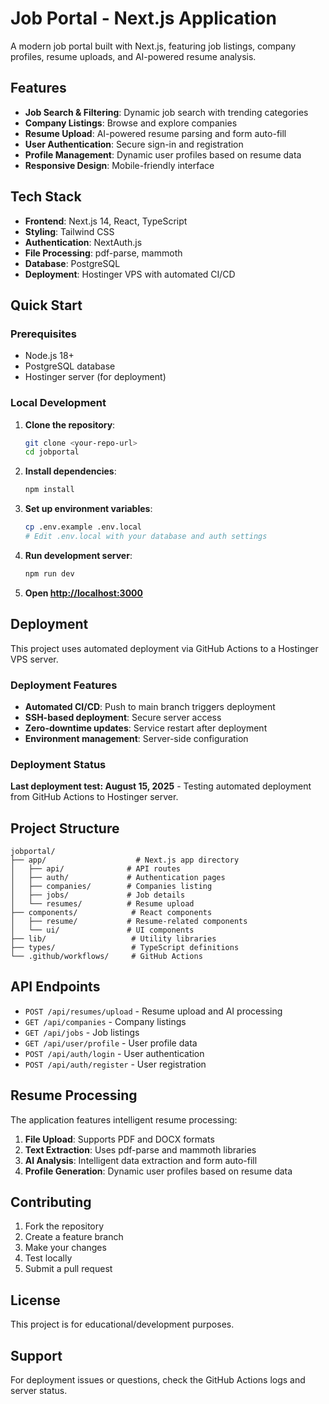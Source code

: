 # Job Portal - Next.js Application

A modern job portal built with Next.js, featuring job listings, company profiles, resume uploads, and AI-powered resume analysis.

## Features

- **Job Search & Filtering**: Dynamic job search with trending categories
- **Company Listings**: Browse and explore companies
- **Resume Upload**: AI-powered resume parsing and form auto-fill
- **User Authentication**: Secure sign-in and registration
- **Profile Management**: Dynamic user profiles based on resume data
- **Responsive Design**: Mobile-friendly interface

## Tech Stack

- **Frontend**: Next.js 14, React, TypeScript
- **Styling**: Tailwind CSS
- **Authentication**: NextAuth.js
- **File Processing**: pdf-parse, mammoth
- **Database**: PostgreSQL
- **Deployment**: Hostinger VPS with automated CI/CD

## Quick Start

### Prerequisites

- Node.js 18+
- PostgreSQL database
- Hostinger server (for deployment)

### Local Development

1. **Clone the repository**:
   ```bash
   git clone <your-repo-url>
   cd jobportal
   ```

2. **Install dependencies**:
   ```bash
   npm install
   ```

3. **Set up environment variables**:
   ```bash
   cp .env.example .env.local
   # Edit .env.local with your database and auth settings
   ```

4. **Run development server**:
   ```bash
   npm run dev
   ```

5. **Open [http://localhost:3000](http://localhost:3000)**

## Deployment

This project uses automated deployment via GitHub Actions to a Hostinger VPS server.

### Deployment Features

- **Automated CI/CD**: Push to main branch triggers deployment
- **SSH-based deployment**: Secure server access
- **Zero-downtime updates**: Service restart after deployment
- **Environment management**: Server-side configuration

### Deployment Status

**Last deployment test: August 15, 2025** - Testing automated deployment from GitHub Actions to Hostinger server.

## Project Structure

```
jobportal/
├── app/                    # Next.js app directory
│   ├── api/              # API routes
│   ├── auth/             # Authentication pages
│   ├── companies/        # Companies listing
│   ├── jobs/             # Job details
│   └── resumes/          # Resume upload
├── components/            # React components
│   ├── resume/           # Resume-related components
│   └── ui/               # UI components
├── lib/                   # Utility libraries
├── types/                 # TypeScript definitions
└── .github/workflows/     # GitHub Actions
```

## API Endpoints

- `POST /api/resumes/upload` - Resume upload and AI processing
- `GET /api/companies` - Company listings
- `GET /api/jobs` - Job listings
- `GET /api/user/profile` - User profile data
- `POST /api/auth/login` - User authentication
- `POST /api/auth/register` - User registration

## Resume Processing

The application features intelligent resume processing:

1. **File Upload**: Supports PDF and DOCX formats
2. **Text Extraction**: Uses pdf-parse and mammoth libraries
3. **AI Analysis**: Intelligent data extraction and form auto-fill
4. **Profile Generation**: Dynamic user profiles based on resume data

## Contributing

1. Fork the repository
2. Create a feature branch
3. Make your changes
4. Test locally
5. Submit a pull request

## License

This project is for educational/development purposes.

## Support

For deployment issues or questions, check the GitHub Actions logs and server status.
